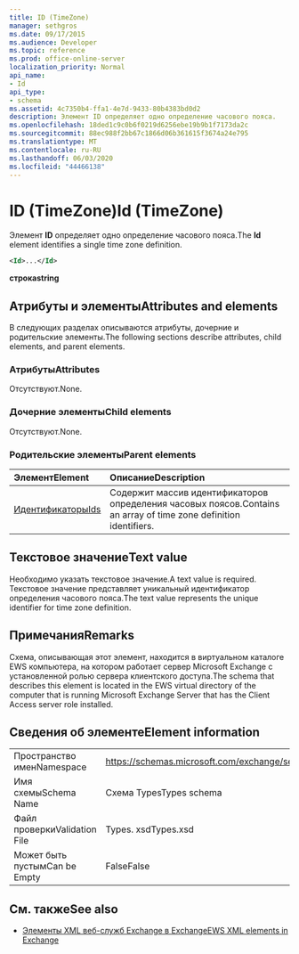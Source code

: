 ```yaml
---
title: ID (TimeZone)
manager: sethgros
ms.date: 09/17/2015
ms.audience: Developer
ms.topic: reference
ms.prod: office-online-server
localization_priority: Normal
api_name:
- Id
api_type:
- schema
ms.assetid: 4c7350b4-ffa1-4e7d-9433-80b4383bd0d2
description: Элемент ID определяет одно определение часового пояса.
ms.openlocfilehash: 18ded1c9c0b6f0219d6256ebe19b9b1f7173da2c
ms.sourcegitcommit: 88ec988f2bb67c1866d06b361615f3674a24e795
ms.translationtype: MT
ms.contentlocale: ru-RU
ms.lasthandoff: 06/03/2020
ms.locfileid: "44466138"
---
```

# <a name="id-timezone"></a><span data-ttu-id="1ccae-103">ID (TimeZone)</span><span class="sxs-lookup"><span data-stu-id="1ccae-103">Id (TimeZone)</span></span>

<span data-ttu-id="1ccae-104">Элемент **ID** определяет одно определение часового пояса.</span><span class="sxs-lookup"><span data-stu-id="1ccae-104">The **Id** element identifies a single time zone definition.</span></span> 
  
```xml
<Id>...</Id>
```

 <span data-ttu-id="1ccae-105">**строка**</span><span class="sxs-lookup"><span data-stu-id="1ccae-105">**string**</span></span>
## <a name="attributes-and-elements"></a><span data-ttu-id="1ccae-106">Атрибуты и элементы</span><span class="sxs-lookup"><span data-stu-id="1ccae-106">Attributes and elements</span></span>

<span data-ttu-id="1ccae-107">В следующих разделах описываются атрибуты, дочерние и родительские элементы.</span><span class="sxs-lookup"><span data-stu-id="1ccae-107">The following sections describe attributes, child elements, and parent elements.</span></span>
  
### <a name="attributes"></a><span data-ttu-id="1ccae-108">Атрибуты</span><span class="sxs-lookup"><span data-stu-id="1ccae-108">Attributes</span></span>

<span data-ttu-id="1ccae-109">Отсутствуют.</span><span class="sxs-lookup"><span data-stu-id="1ccae-109">None.</span></span>
  
### <a name="child-elements"></a><span data-ttu-id="1ccae-110">Дочерние элементы</span><span class="sxs-lookup"><span data-stu-id="1ccae-110">Child elements</span></span>

<span data-ttu-id="1ccae-111">Отсутствуют.</span><span class="sxs-lookup"><span data-stu-id="1ccae-111">None.</span></span>
  
### <a name="parent-elements"></a><span data-ttu-id="1ccae-112">Родительские элементы</span><span class="sxs-lookup"><span data-stu-id="1ccae-112">Parent elements</span></span>

|<span data-ttu-id="1ccae-113">**Элемент**</span><span class="sxs-lookup"><span data-stu-id="1ccae-113">**Element**</span></span>|<span data-ttu-id="1ccae-114">**Описание**</span><span class="sxs-lookup"><span data-stu-id="1ccae-114">**Description**</span></span>|
|:-----|:-----|
|[<span data-ttu-id="1ccae-115">Идентификаторы</span><span class="sxs-lookup"><span data-stu-id="1ccae-115">Ids</span></span>](ids.md) <br/> |<span data-ttu-id="1ccae-116">Содержит массив идентификаторов определения часовых поясов.</span><span class="sxs-lookup"><span data-stu-id="1ccae-116">Contains an array of time zone definition identifiers.</span></span>  <br/> |
   
## <a name="text-value"></a><span data-ttu-id="1ccae-117">Текстовое значение</span><span class="sxs-lookup"><span data-stu-id="1ccae-117">Text value</span></span>

<span data-ttu-id="1ccae-118">Необходимо указать текстовое значение.</span><span class="sxs-lookup"><span data-stu-id="1ccae-118">A text value is required.</span></span> <span data-ttu-id="1ccae-119">Текстовое значение представляет уникальный идентификатор определения часового пояса.</span><span class="sxs-lookup"><span data-stu-id="1ccae-119">The text value represents the unique identifier for time zone definition.</span></span>
  
## <a name="remarks"></a><span data-ttu-id="1ccae-120">Примечания</span><span class="sxs-lookup"><span data-stu-id="1ccae-120">Remarks</span></span>

<span data-ttu-id="1ccae-121">Схема, описывающая этот элемент, находится в виртуальном каталоге EWS компьютера, на котором работает сервер Microsoft Exchange с установленной ролью сервера клиентского доступа.</span><span class="sxs-lookup"><span data-stu-id="1ccae-121">The schema that describes this element is located in the EWS virtual directory of the computer that is running Microsoft Exchange Server that has the Client Access server role installed.</span></span>
  
## <a name="element-information"></a><span data-ttu-id="1ccae-122">Сведения об элементе</span><span class="sxs-lookup"><span data-stu-id="1ccae-122">Element information</span></span>

|||
|:-----|:-----|
|<span data-ttu-id="1ccae-123">Пространство имен</span><span class="sxs-lookup"><span data-stu-id="1ccae-123">Namespace</span></span>  <br/> |https://schemas.microsoft.com/exchange/services/2006/types  <br/> |
|<span data-ttu-id="1ccae-124">Имя схемы</span><span class="sxs-lookup"><span data-stu-id="1ccae-124">Schema Name</span></span>  <br/> |<span data-ttu-id="1ccae-125">Схема Types</span><span class="sxs-lookup"><span data-stu-id="1ccae-125">Types schema</span></span>  <br/> |
|<span data-ttu-id="1ccae-126">Файл проверки</span><span class="sxs-lookup"><span data-stu-id="1ccae-126">Validation File</span></span>  <br/> |<span data-ttu-id="1ccae-127">Types. xsd</span><span class="sxs-lookup"><span data-stu-id="1ccae-127">Types.xsd</span></span>  <br/> |
|<span data-ttu-id="1ccae-128">Может быть пустым</span><span class="sxs-lookup"><span data-stu-id="1ccae-128">Can be Empty</span></span>  <br/> |<span data-ttu-id="1ccae-129">False</span><span class="sxs-lookup"><span data-stu-id="1ccae-129">False</span></span>  <br/> |
   
## <a name="see-also"></a><span data-ttu-id="1ccae-130">См. также</span><span class="sxs-lookup"><span data-stu-id="1ccae-130">See also</span></span>



- [<span data-ttu-id="1ccae-131">Элементы XML веб-служб Exchange в Exchange</span><span class="sxs-lookup"><span data-stu-id="1ccae-131">EWS XML elements in Exchange</span></span>](ews-xml-elements-in-exchange.md)

